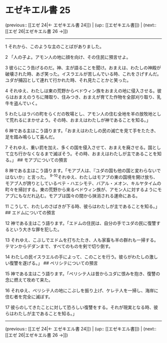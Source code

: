 # エゼキエル書 25

(previous:: [[エゼ 24|← エゼキエル書 24]]) | (up:: [[エゼキエル書]]) | (next:: [[エゼ 26|エゼキエル書 26 →]])

***


1 それから、このような主のことばがありました。 

2 「人の子よ。アモン人の地に顔を向け、その住民に預言せよ。 

3 彼らにこう告げるのだ。神、主が語ることを聞け。おまえは、わたしの神殿が破壊された時、あざ笑った。イスラエルが苦しんでいる時、これをさげすんだ。ユダが捕囚として連れて行かれた時、それ見たことかと笑った。 

4 それゆえ、わたしは東の荒野からベドウィン族をおまえの地に侵入させる。彼らはおまえのうちに陣取り、住みつき、おまえが育てた作物を全部刈り取り、乳牛を盗んでいく。 

5 わたしはラバの町をらくだの牧場とし、アモン人の住む全地を羊の放牧地として荒れるにまかせよう。その時、おまえはわたしが神であることを知る。」 

6 神である主はこう語ります。「おまえはわたしの民の滅亡を見て手をたたき、足を踏み鳴らして喜んだ。 

7 それゆえ、重い罰を加え、多くの国を侵入させて、おまえを廃させる。国として立ち行かなくなるまで滅ぼそう。その時、おまえはわたしが主であることを知る。」 ## モアブについての預言 

8 神である主はこう語ります。「モアブ人は、『ユダの国も他の国と変わらないではないか』と言った。 <sup class="versenum">9-10</sup>それゆえ、わたしはモアブの東の国境を開け放ち、モアブ人が誇りとしているベテ・ハエシモテ、バアル・メオン、キルヤタイムの町々を掃討する。東の荒野から来るベドウィン族が、アモン人に対するようにモアブにもなだれ込む。モアブは国々の間から抹消される運命にある。 

11 こうして、わたしのさばきが下る時、彼らはわたしが主であることを知る。」 ## エドムについての預言 

12 神である主はこう語ります。「エドムの住民は、自分の手でユダの民に復讐するという大きな罪を犯した。 

13 それゆえ、こぶしでエドムを打ちたたき、人も家畜も羊の群れも一掃する。テマンからデダンまで、すべてのものを剣で切り倒す。 

14 わたしの民イスラエルの手によって、このことを行う。彼らがわたしの激しい復讐を遂げる。」 ## ペリシテについての預言 

15 神である主はこう語ります。「ペリシテ人は昔からユダに恨みを抱き、復讐の念に燃えて攻めて来た。 

16 それゆえ、ペリシテ人の地にこぶしを振り上げ、ケレテ人を一掃し、海岸に住む者を完全に滅ぼす。 

17 彼らのしてきたことに対して恐ろしい復讐をする。それが現実となる時、彼らはわたしが主であることを知る。」

***

(previous:: [[エゼ 24|← エゼキエル書 24]]) | (up:: [[エゼキエル書]]) | (next:: [[エゼ 26|エゼキエル書 26 →]])
